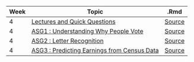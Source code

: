 |Week|Topic|.Rmd|
|---|---|---|
|4|[Lectures and Quick Questions](http://vishalgupta.me/AnalyticsEdge/week4_lectures_QQ.html)|[Source](http://vishalgupta.me/AnalyticsEdge/week4_lectures_QQ.Rmd)|
|4|[ASG1 : Understanding Why People Vote](http://vishalgupta.me/AnalyticsEdge/week4_assig1.html)|[Source](http://vishalgupta.me/AnalyticsEdge/week4_assig1.Rmd)|
|4|[ASG2 : Letter Recognition](http://vishalgupta.me/AnalyticsEdge/week4_assig2.html)|[Source](http://vishalgupta.me/AnalyticsEdge/week4_assig2.Rmd)|
|4|[ASG3 : Predicting Earnings from Census Data](http://vishalgupta.me/AnalyticsEdge/week4_assig3.html)|[Source](http://vishalgupta.me/AnalyticsEdge/week4_assig3.Rmd)|
